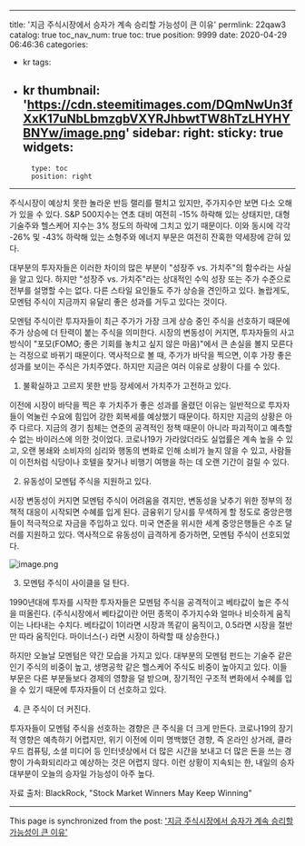 
---
title: '지금 주식시장에서 승자가 계속 승리할 가능성이 큰 이유'
permlink: 22qaw3
catalog: true
toc_nav_num: true
toc: true
position: 9999
date: 2020-04-29 06:46:36
categories:
- kr
tags:
- kr
thumbnail: 'https://cdn.steemitimages.com/DQmNwUn3fXxK17uNbLbmzgbVXYRJhbwtTW8hTzLHYHYBNYw/image.png'
sidebar:
    right:
        sticky: true
widgets:
    -
        type: toc
        position: right
---


주식시장이 예상치 못한 놀라운 반등 랠리를 펼치고 있지만, 주가지수만 보면 다소 오해가 있을 수 있다. S&P 500지수는 연초 대비 여전히 -15% 하락해 있는 상태지만, 대형 기술주와 헬스케어 지수는 3% 정도의 하락에 그치고 있기 때문이다. 이와 동시에 각각 -26% 및 -43% 하락해 있는 소형주와 에너지 부문은 여전히 잔혹한 약세장에 갇혀 있다.


대부분의 투자자들은 이러한 차이의 많은 부분이 "성장주 vs. 가치주"의 함수라는 사실을 알고 있다. 하지만 "성장주 vs. 가치주"라는 상대적인 수익 성장 또는 주가 수준으로 전부를 설명할 수는 없다. 다른 스타일 요인들도 주가 상승을 견인하고 있다. 놀랍게도, 모멘텀 주식이 지금까지 유달리 좋은 성과를 거두고 있다는 것이다.


모멘텀 주식이란 투자자들이 최근 주가가 가장 크게 상승 중인 주식을 선호하기 때문에 주가 상승에 더 탄력이 붙는 주식을 의미한다. 시장의 변동성이 커지면, 투자자들의 사고방식이 "포모(FOMO; 좋은 기회를 놓치고 싶지 않은 마음)"에서 큰 손실을 볼지 모른다는 걱정으로 바뀌기 때문이다. 역사적으로 볼 때, 주가가 바닥을 찍으면, 이후 가장 좋은 성과를 보이는 주식은 가치주였다. 하지만 지금은 여러 이유로 상황이 다를 수 있다.


1. 불확실하고 고르지 못한 반등 장세에서 가치주가 고전하고 있다.


이전에 시장이 바닥을 찍은 후 가치주가 좋은 성과를 올렸던 이유는 일반적으로 투자자들이 억눌린 수요에 힘입어 강한 회복세를 예상했기 때문이다. 하지만 지금의 상황은 아주 다르다. 지금의 경기 침체는 연준의 공격적인 정책 때문이 아니라 파괴적이고 예측할 수 없는 바이러스에 의한 것이었다. 코로나19가 가라앉더라도 실업률은 계속 높을 수 있고, 오랜 봉쇄와 소비자의 심리와 행동의 변화로 인해 소비가 늘지 않을 수 있고, 사람들이 이전처럼 식당이나 호텔을 찾거나 비행기 여행을 하는 데 오랜 기간이 걸릴 수 있다.


2. 유동성이 모멘텀 주식을 지원하고 있다.


시장 변동성이 커지면 모멘텀 주식이 어려움을 겪지만, 변동성을 낮추기 위한 정부의 정책적 대응이 시작되면 수혜를 입게 된다. 금융위기 당시를 무색하게 할 정도로 중앙은행들이 적극적으로 자금을 주입하고 있다. 미국 연준을 위시한 세계 중앙은행들은 수조 달러를 지원하고 있다. 역사적으로 유동성이 급격하게 증가하면, 모멘텀 주식이 선호되었다.



![image.png](https://cdn.steemitimages.com/DQmNwUn3fXxK17uNbLbmzgbVXYRJhbwtTW8hTzLHYHYBNYw/image.png)


3. 모멘텀 주식이 사이클을 덜 탄다.


1990년대에 투자를 시작한 투자자들은 모멘텀 주식을 공격적이고 베타값이 높은 주식을 떠올린다. (주식시장에서 베타값이란 어떤 종목이 주가지수와 얼마나 비슷하게 움직이는 나타내는 수치다. 베타값이 1이라면 시장과 똑같이 움직이고, 0.5라면 시장을 절반만 따라 움직인다. 마이너스(-) 라면 시장이 하락할 때 상승한다.)


하지만 오늘날 모멘텀은 약간 모습을 가지고 있다. 대부분의 모멘텀 펀드는 기술주 같은 인기 주식의 비중이 높고, 생명공학 같은 헬스케어 주식도 비중이 높아지고 있다. 이들 부문은 다른 부분들보다 경제의 영향을 덜 받으며, 장기적인 구조적 변화에서 수혜를 입을 수 있기 때문에 투자자들이 더 선호하고 있다.


4. 큰 주식이 더 커진다.


투자자들이 모멘텀 주식을 선호하는 경향은 큰 주식을 더 크게 만든다. 코로나19의 장기적 영향은 예측하기 어렵지만, 위기 이전에 이미 명백했던 경향, 즉 온라인 상거래, 클라우드 컴퓨팅, 소셜 미디어 등 인터넷상에서 더 많은 시간을 보내고 더 많은 돈을 쓰는 경향이 가속화되리라고 예상하는 것은 어렵지 않다. 이런 상황이 지속되는 한, 내일의 승자 대부분이 오늘의 승자일 가능성이 아주 높다.


자료 출처: BlackRock, "Stock Market Winners May Keep Winning"

- - -

This page is synchronized from the post: ['지금 주식시장에서 승자가 계속 승리할 가능성이 큰 이유'](https://steemit.com/@pius.pius/22qaw3)

